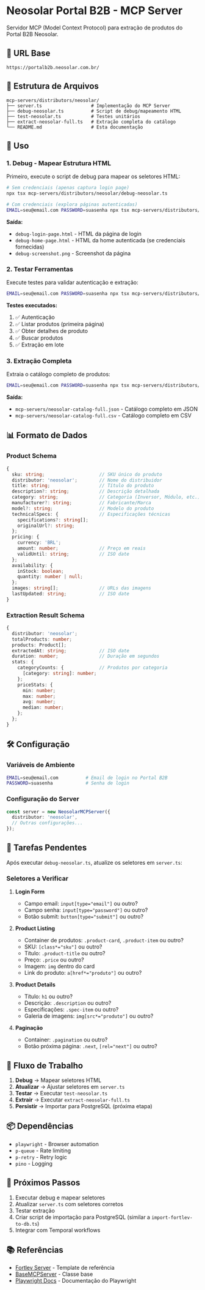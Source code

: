 # Neosolar Portal B2B - MCP Server

Servidor MCP (Model Context Protocol) para extração de produtos do Portal B2B Neosolar.

## 🔗 URL Base
```
https://portalb2b.neosolar.com.br/
```

## 📁 Estrutura de Arquivos

```
mcp-servers/distributors/neosolar/
├── server.ts                  # Implementação do MCP Server
├── debug-neosolar.ts          # Script de debug/mapeamento HTML
├── test-neosolar.ts           # Testes unitários
├── extract-neosolar-full.ts   # Extração completa do catálogo
└── README.md                  # Esta documentação
```

## 🚀 Uso

### 1. Debug - Mapear Estrutura HTML

Primeiro, execute o script de debug para mapear os seletores HTML:

```bash
# Sem credenciais (apenas captura login page)
npx tsx mcp-servers/distributors/neosolar/debug-neosolar.ts

# Com credenciais (explora páginas autenticadas)
EMAIL=seu@email.com PASSWORD=suasenha npx tsx mcp-servers/distributors/neosolar/debug-neosolar.ts
```

**Saída:**
- `debug-login-page.html` - HTML da página de login
- `debug-home-page.html` - HTML da home autenticada (se credenciais fornecidas)
- `debug-screenshot.png` - Screenshot da página

### 2. Testar Ferramentas

Execute testes para validar autenticação e extração:

```bash
EMAIL=seu@email.com PASSWORD=suasenha npx tsx mcp-servers/distributors/neosolar/test-neosolar.ts
```

**Testes executados:**
1. ✅ Autenticação
2. ✅ Listar produtos (primeira página)
3. ✅ Obter detalhes de produto
4. ✅ Buscar produtos
5. ✅ Extração em lote

### 3. Extração Completa

Extraia o catálogo completo de produtos:

```bash
EMAIL=seu@email.com PASSWORD=suasenha npx tsx mcp-servers/distributors/neosolar/extract-neosolar-full.ts
```

**Saída:**
- `mcp-servers/neosolar-catalog-full.json` - Catálogo completo em JSON
- `mcp-servers/neosolar-catalog-full.csv` - Catálogo completo em CSV

## 📊 Formato de Dados

### Product Schema

```typescript
{
  sku: string;                    // SKU único do produto
  distributor: 'neosolar';        // Nome do distribuidor
  title: string;                  // Título do produto
  description?: string;           // Descrição detalhada
  category: string;               // Categoria (Inversor, Módulo, etc.)
  manufacturer?: string;          // Fabricante/Marca
  model?: string;                 // Modelo do produto
  technicalSpecs: {               // Especificações técnicas
    specifications?: string[];
    originalUrl?: string;
  };
  pricing: {
    currency: 'BRL';
    amount: number;               // Preço em reais
    validUntil: string;           // ISO date
  };
  availability: {
    inStock: boolean;
    quantity: number | null;
  };
  images: string[];               // URLs das imagens
  lastUpdated: string;            // ISO date
}
```

### Extraction Result Schema

```typescript
{
  distributor: 'neosolar';
  totalProducts: number;
  products: Product[];
  extractedAt: string;            // ISO date
  duration: number;               // Duração em segundos
  stats: {
    categoryCounts: {             // Produtos por categoria
      [category: string]: number;
    };
    priceStats: {
      min: number;
      max: number;
      avg: number;
      median: number;
    };
  };
}
```

## 🛠️ Configuração

### Variáveis de Ambiente

```bash
EMAIL=seu@email.com          # Email de login no Portal B2B
PASSWORD=suasenha            # Senha de login
```

### Configuração do Server

```typescript
const server = new NeosolarMCPServer({
  distributor: 'neosolar',
  // Outras configurações...
});
```

## 📝 Tarefas Pendentes

Após executar `debug-neosolar.ts`, atualize os seletores em `server.ts`:

### Seletores a Verificar

1. **Login Form**
   - Campo email: `input[type="email"]` ou outro?
   - Campo senha: `input[type="password"]` ou outro?
   - Botão submit: `button[type="submit"]` ou outro?

2. **Product Listing**
   - Container de produtos: `.product-card`, `.product-item` ou outro?
   - SKU: `[class*="sku"]` ou outro?
   - Título: `.product-title` ou outro?
   - Preço: `.price` ou outro?
   - Imagem: `img` dentro do card
   - Link do produto: `a[href*="produto"]` ou outro?

3. **Product Details**
   - Título: `h1` ou outro?
   - Descrição: `.description` ou outro?
   - Especificações: `.spec-item` ou outro?
   - Galeria de imagens: `img[src*="produto"]` ou outro?

4. **Paginação**
   - Container: `.pagination` ou outro?
   - Botão próxima página: `.next`, `[rel="next"]` ou outro?

## 🔄 Fluxo de Trabalho

1. **Debug** → Mapear seletores HTML
2. **Atualizar** → Ajustar seletores em `server.ts`
3. **Testar** → Executar `test-neosolar.ts`
4. **Extrair** → Executar `extract-neosolar-full.ts`
5. **Persistir** → Importar para PostgreSQL (próxima etapa)

## 📦 Dependências

- `playwright` - Browser automation
- `p-queue` - Rate limiting
- `p-retry` - Retry logic
- `pino` - Logging

## 🎯 Próximos Passos

1. Executar debug e mapear seletores
2. Atualizar `server.ts` com seletores corretos
3. Testar extração
4. Criar script de importação para PostgreSQL (similar a `import-fortlev-to-db.ts`)
5. Integrar com Temporal workflows

## 📚 Referências

- [Fortlev Server](../fortlev/server.ts) - Template de referência
- [BaseMCPServer](../../shared/base/mcp-server.ts) - Classe base
- [Playwright Docs](https://playwright.dev/) - Documentação do Playwright

